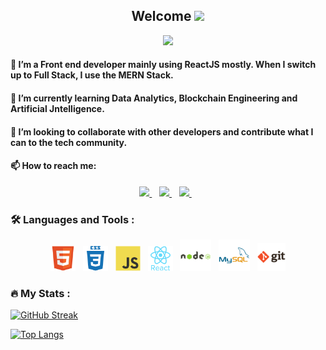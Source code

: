 <div id="greeting" align="center">
  <h2><b size="30px">Welcome </b><img src="https://em-content.zobj.net/thumbs/120/apple/354/waving-hand_medium-dark-skin-tone_1f44b-1f3fe_1f3fe.png" width="20"></h2>
</div>

<div id="header" align="center">
  <img src="https://media.giphy.com/media/gjrYDwbjnK8x36xZIO/giphy.gif" width="200">
</div>

####  👀 I’m a Front end developer mainly using ReactJS mostly. When I switch up to Full Stack, I use the MERN Stack.
####  🌱 I’m currently learning Data Analytics, Blockchain Engineering and Artificial Jntelligence.
####  💞️ I’m looking to collaborate with other developers and contribute what I can to the tech community.
####  📫 How to reach me:
<div align="center">
  <a href="https://twitter.com/beginners_lock" target="_blank">
    <img src="https://cdn2.iconfinder.com/data/icons/social-media-2285/512/1_Twitter3_colored_svg-512.png" width="40">
  </a>&nbsp;&nbsp;
  <a href="https://www.linkedin.com/in/rophi-chukwu-612837212/" target="_blank">
    <img src="https://cdn2.iconfinder.com/data/icons/social-media-2285/512/1_Linkedin_unofficial_colored_svg-512.png" width="40">
  </a>&nbsp;&nbsp;
  <a href="https://www.instagram.com/beginners_lock/" target="_blank">
    <img src="https://cdn3.iconfinder.com/data/icons/2018-social-media-logotypes/1000/2018_social_media_popular_app_logo_instagram-256.png" width="40">
  </a>&nbsp;&nbsp;
</div>
 
### :hammer_and_wrench: Languages and Tools :
  <div align="center">
    <img src="https://github.com/devicons/devicon/blob/master/icons/html5/html5-original.svg" title="HTML5" alt="HTML" width="40" height="40"/>&nbsp;&nbsp;
    <img src="https://github.com/devicons/devicon/blob/master/icons/css3/css3-plain-wordmark.svg"  title="CSS3" alt="CSS" width="40" height="40"/>&nbsp;&nbsp;
    <img src="https://github.com/devicons/devicon/blob/master/icons/javascript/javascript-original.svg" title="JavaScript" alt="JavaScript" width="40" height="40"/>&nbsp;&nbsp;
    <img src="https://github.com/devicons/devicon/blob/master/icons/react/react-original-wordmark.svg" title="React" alt="React" width="40" height="40"/>&nbsp;&nbsp;
    <img src="https://github.com/devicons/devicon/blob/master/icons/nodejs/nodejs-original-wordmark.svg" title="NodeJS" alt="NodeJS" width="50" height="50"/>&nbsp;&nbsp;
    <img src="https://github.com/devicons/devicon/blob/master/icons/mysql/mysql-original-wordmark.svg" title="MySQL"  alt="MySQL" width="50" height="50"/>&nbsp;&nbsp;
    <img src="https://github.com/devicons/devicon/blob/master/icons/git/git-original-wordmark.svg" title="Git" **alt="Git" width="45" height="45"/>
  </div>

### :fire: My Stats :
[![GitHub Streak](http://github-readme-streak-stats.herokuapp.com?user=beginners-lock)](https://git.io/streak-stats)

[![Top Langs](https://github-readme-stats.vercel.app/api/top-langs/?username=beginners-lock)](https://github.com/anuraghazra/github-readme-stats)

<!---
beginners-lock/beginners-lock is a ✨ special ✨ repository because its `README.md` (this file) appears on your GitHub profile.
You can click the Preview link to take a look at your changes.
--->

